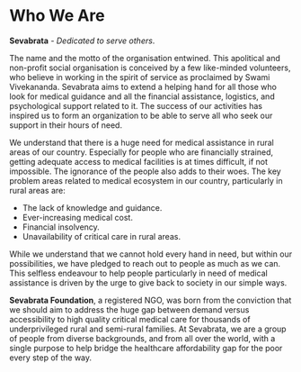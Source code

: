 # Who We Are

**Sevabrata** - *Dedicated to serve others*. 

The name and the motto of the organisation entwined. 
This apolitical and non-profit social organisation is conceived by a few
like-minded volunteers, who believe in working in the spirit of service as
proclaimed by Swami Vivekananda. Sevabrata aims to extend a helping hand for
all those who look for medical guidance and all the financial assistance,
logistics, and psychological support related to it. The success of our
activities has inspired us to form an organization to be able to serve all who
seek our support in their hours of need.

We understand that there is a huge need for medical assistance in rural areas
of our country. Especially for people who are financially strained, getting
adequate access to medical facilities is at times difficult, if not impossible.
The ignorance of the people also adds to their woes. The key problem areas
related to medical ecosystem in our country, particularly in rural areas are:

- The lack of knowledge and guidance.
- Ever-increasing medical cost.
- Financial insolvency.
- Unavailability of critical care in rural areas.

While we understand that we cannot hold every hand in need, but within our
possibilities, we have pledged to reach out to people as much as we can. This
selfless endeavour to help people particularly in need of medical assistance is
driven by the urge to give back to society in our simple ways.

**Sevabrata Foundation**, a registered NGO, was born from the conviction that we
should aim to address the huge gap between demand versus accessibility to high
quality critical medical care for thousands of underprivileged rural and
semi-rural families. At Sevabrata, we are a group of people from diverse
backgrounds, and from all over the world, with a single purpose to help bridge
the healthcare affordability gap for the poor every step of the way.
